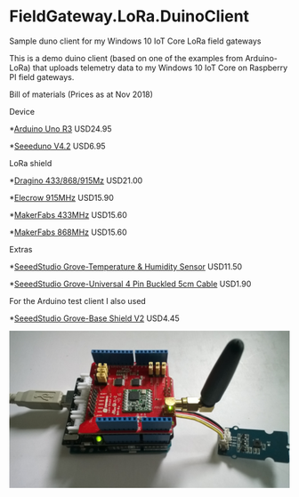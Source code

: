 # FieldGateway.LoRa.DuinoClient
Sample duno client for my Windows 10 IoT Core LoRa field gateways

This is a demo duino client (based on one of the examples from Arduino-LoRa) that uploads telemetry data to my Windows 10 IoT Core on Raspberry PI field gateways. 

Bill of materials (Prices as at Nov 2018) 

Device

*[Arduino Uno R3](https://www.seeedstudio.com/Arduino-Uno-Rev3-p-2995.html) USD24.95

*[Seeeduno V4.2](https://www.seeedstudio.com/Seeeduino-V4-2-p-2517.html) USD6.95

LoRa shield

*[Dragino 433/868/915Mz](http://www.dragino.com/products/lora/item/102-lora-shield.html) USD21.00

*[Elecrow 915MHz](https://www.elecrow.com/lora-rfm95-shield-915mhz.html) USD15.90

*[MakerFabs 433MHz](https://makerfabs.com/index.php?route=product/product&product_id=131) USD15.60

*[MakerFabs 868MHz](https://makerfabs.com/index.php?route=product/product&product_id=130) USD15.60


Extras

*[SeeedStudio Grove-Temperature & Humidity Sensor](https://www.seeedstudio.com/Grove-Temperature%26Humidity-Sensor-%28High-Accuracy-%26-Mini%29-p-1921.html) USD11.50

*[SeeedStudio Grove-Universal 4 Pin Buckled 5cm Cable](https://www.seeedstudio.com/Grove-Universal-4-Pin-Buckled-5cm-Cable-%285-PCs-Pack%29-p-925.html) USD1.90

For the Arduino test client I also used

*[SeeedStudio Grove-Base Shield V2](https://www.seeedstudio.com/Base-Shield-V2-p-1378.html) USD4.45


![Dragino Client](ArduinoUnoR3DraginoLoRa.jpg)
